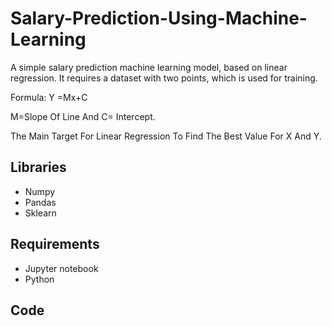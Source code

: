 # Salary-Prediction-Using-Machine-Learning

A simple salary prediction machine learning model, based on linear regression. It requires a dataset with two points, which is used for training. 


Formula: Y =Mx+C

M=Slope Of Line And C= Intercept.

The Main Target For Linear Regression To Find The Best Value For X And Y.




## Libraries

* Numpy
* Pandas
* Sklearn


## Requirements

* Jupyter notebook
* Python

## Code
